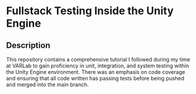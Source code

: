 # Fullstack Testing Inside the Unity Engine

## Description
This repository contains a comprehensive tutorial I followed during my time at VARLab to gain proficiency in unit, integration, and system testing within the Unity Engine environment. There was an emphasis on code coverage and ensuring that all code written has passing tests before being pushed and merged into the main branch.
